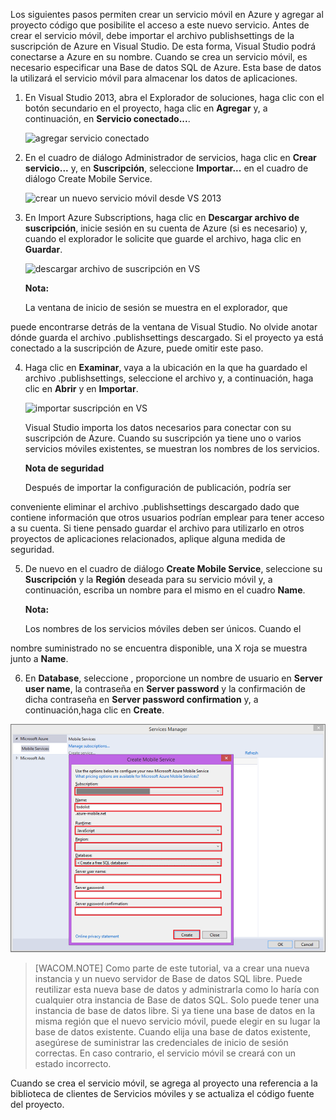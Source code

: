Los siguientes pasos permiten crear un servicio móvil en Azure y agregar
al proyecto código que posibilite el acceso a este nuevo servicio. Antes
de crear el servicio móvil, debe importar el archivo publishsettings de
la suscripción de Azure en Visual Studio. De esta forma, Visual Studio
podrá conectarse a Azure en su nombre. Cuando se crea un servicio móvil,
es necesario especificar una Base de datos SQL de Azure. Esta base de
datos la utilizará el servicio móvil para almacenar los datos de
aplicaciones.

1.  En Visual Studio 2013, abra el Explorador de soluciones, haga clic
    con el botón secundario en el proyecto, haga clic en **Agregar** y,
    a continuación, en **Servicio conectado...**.
    
    ![agregar servicio
    conectado](./media/mobile-services-create-new-service-vs2013/mobile-add-connected-service.png)

2.  En el cuadro de diálogo Administrador de servicios, haga clic en
    **Crear servicio...** y, en **Suscripción**, seleccione
    **Importar...** en el cuadro de diálogo Create Mobile Service.
    
    ![crear un nuevo servicio móvil desde VS
    2013](./media/mobile-services-create-new-service-vs2013/mobile-create-service-from-vs2013.png)

3.  En Import Azure Subscriptions, haga clic en **Descargar archivo de
    suscripción**, inicie sesión en su cuenta de Azure (si es necesario)
    y, cuando el explorador le solicite que guarde el archivo, haga clic
    en **Guardar**.
    
    ![descargar archivo de suscripción en
    VS](./media/mobile-services-create-new-service-vs2013/mobile-import-azure-subscription.png)

	<div class="dev-callout">
	<b>Nota:</b>
	<p>La ventana de inicio de sesión se muestra en el explorador, que
puede encontrarse detrás de la ventana de Visual Studio. No olvide
anotar dónde guarda el archivo .publishsettings descargado. Si el
proyecto ya está conectado a la suscripción de Azure, puede omitir
este paso.</p>
</div>


4.  Haga clic en **Examinar**, vaya a la ubicación en la que ha guardado
    el archivo .publishsettings, seleccione el archivo y, a
    continuación, haga clic en **Abrir** y en **Importar**.
    
    ![importar suscripción en
    VS](./media/mobile-services-create-new-service-vs2013/mobile-import-azure-subscription-2.png)
    
    Visual Studio importa los datos necesarios para conectar con su
    suscripción de Azure. Cuando su suscripción ya tiene uno o varios
    servicios móviles existentes, se muestran los nombres de los
    servicios.
	<div class="dev-callout">

	<b>Nota de seguridad</b>
	<p>Después de importar la configuración de publicación, podría ser
conveniente eliminar el archivo .publishsettings descargado dado que
contiene información que otros usuarios podrían emplear para tener
acceso a su cuenta. Si tiene pensado guardar el archivo para
utilizarlo en otros proyectos de aplicaciones relacionados, aplique
alguna medida de seguridad.</p>
</div>


5.  De nuevo en el cuadro de diálogo **Create Mobile Service**,
    seleccione su **Suscripción** y la **Región** deseada para su
    servicio móvil y, a continuación, escriba un nombre para el mismo en
    el cuadro **Name**.

	<div class="dev-callout">

	<b>Nota:</b>
	<p>Los nombres de los servicios móviles deben ser únicos. Cuando el
nombre suministrado no se encuentra disponible, una X roja se
muestra junto a **Name**.</p>
</div>


6.  En **Database**, seleccione **<Create a free SQL Database>**, proporcione un nombre de usuario en **Server user name**, la contraseña en **Server password** y la confirmación de dicha contraseña en **Server password confirmation** y, a continuación,haga clic en **Create**.

![crear servicio desde VS 2013 parte 2](./media/mobile-services-create-new-service-vs2013/mobile-create-service-from-vs2013-2.png) 

>[WACOM.NOTE] 
>Como parte de este tutorial, va a crear una nueva instancia y un nuevo servidor de Base de datos SQL libre. Puede reutilizar esta nueva base de datos y administrarla como lo haría con cualquier otra instancia de Base de datos SQL. Solo puede tener una instancia de base de datos libre. Si ya tiene una base de datos en la misma región que el nuevo servicio móvil, puede elegir en su lugar la base de datos existente. Cuando elija una base de datos existente, asegúrese de suministrar las credenciales de inicio de sesión correctas. En caso contrario, el servicio móvil se creará con un estado incorrecto.

 Cuando se crea el servicio móvil, se agrega al proyecto una referencia a la biblioteca de clientes de Servicios móviles y se actualiza el código fuente del proyecto. 